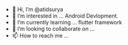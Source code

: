 - 👋 Hi, I’m @atidsurya
- 👀 I’m interested in ...  Android Devlopment.
- 🌱 I’m currently learning ... flutter framework 
- 💞️ I’m looking to collaborate on ...
- 📫 How to reach me ...

<!---
atidsurya/atidsurya is a ✨ special ✨ repository because its `README.md` (this file) appears on your GitHub profile.
You can click the Preview link to take a look at your changes.
--->
